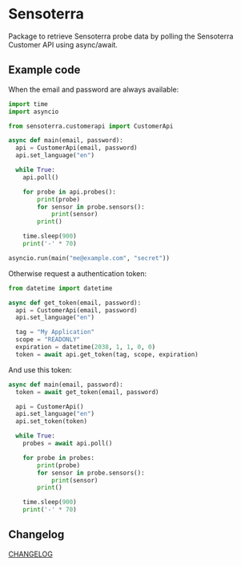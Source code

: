 # Sensoterra

Package to retrieve Sensoterra probe data by polling the Sensoterra Customer API using async/await.

## Example code

When the email and password are always available:

```python
import time
import asyncio

from sensoterra.customerapi import CustomerApi

async def main(email, password):
  api = CustomerApi(email, password)
  api.set_language("en")

  while True:
    api.poll()

    for probe in api.probes():
        print(probe)
        for sensor in probe.sensors():
            print(sensor)
        print()

    time.sleep(900)
    print('-' * 70)

asyncio.run(main("me@example.com", "secret"))
```

Otherwise request a authentication token:

```python
from datetime import datetime

async def get_token(email, password):
  api = CustomerApi(email, password)
  api.set_language("en")

  tag = "My Application"
  scope = "READONLY"
  expiration = datetime(2038, 1, 1, 0, 0)
  token = await api.get_token(tag, scope, expiration)
```
And use this token:
```python
async def main(email, password):
  token = await get_token(email, password)

  api = CustomerApi()
  api.set_language("en")
  api.set_token(token)

  while True:
    probes = await api.poll()

    for probe in probes:
        print(probe)
        for sensor in probe.sensors():
            print(sensor)
        print()

    time.sleep(900)
    print('-' * 70)
```

## Changelog

[CHANGELOG](CHANGELOG.md)

